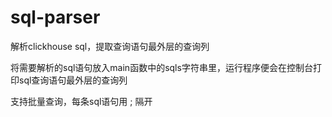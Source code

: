 # sql-parser
解析clickhouse sql，提取查询语句最外层的查询列

将需要解析的sql语句放入main函数中的sqls字符串里，运行程序便会在控制台打印sql查询语句最外层的查询列

支持批量查询，每条sql语句用 ; 隔开
